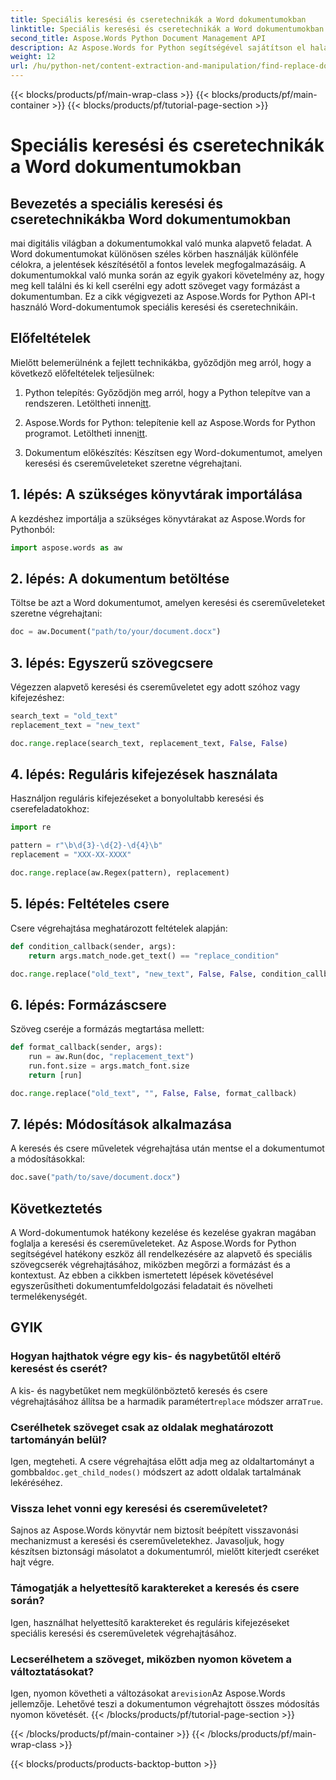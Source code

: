 ```yaml
---
title: Speciális keresési és cseretechnikák a Word dokumentumokban
linktitle: Speciális keresési és cseretechnikák a Word dokumentumokban
second_title: Aspose.Words Python Document Management API
description: Az Aspose.Words for Python segítségével sajátítson el haladó keresési és cseretechnikákat a Word dokumentumokban. Cserélje ki a szöveget, használja a reguláris kifejezést, a formázást stb.
weight: 12
url: /hu/python-net/content-extraction-and-manipulation/find-replace-documents/
---
```


{{< blocks/products/pf/main-wrap-class >}}
{{< blocks/products/pf/main-container >}}
{{< blocks/products/pf/tutorial-page-section >}}

# Speciális keresési és cseretechnikák a Word dokumentumokban


## Bevezetés a speciális keresési és cseretechnikákba Word dokumentumokban

mai digitális világban a dokumentumokkal való munka alapvető feladat. A Word dokumentumokat különösen széles körben használják különféle célokra, a jelentések készítésétől a fontos levelek megfogalmazásáig. A dokumentumokkal való munka során az egyik gyakori követelmény az, hogy meg kell találni és ki kell cserélni egy adott szöveget vagy formázást a dokumentumban. Ez a cikk végigvezeti az Aspose.Words for Python API-t használó Word-dokumentumok speciális keresési és cseretechnikáin.

## Előfeltételek

Mielőtt belemerülnénk a fejlett technikákba, győződjön meg arról, hogy a következő előfeltételek teljesülnek:

1.  Python telepítés: Győződjön meg arról, hogy a Python telepítve van a rendszeren. Letöltheti innen[itt](https://www.python.org/downloads/).

2.  Aspose.Words for Python: telepítenie kell az Aspose.Words for Python programot. Letöltheti innen[itt](https://releases.aspose.com/words/python/).

3. Dokumentum előkészítés: Készítsen egy Word-dokumentumot, amelyen keresési és csereműveleteket szeretne végrehajtani.

## 1. lépés: A szükséges könyvtárak importálása

A kezdéshez importálja a szükséges könyvtárakat az Aspose.Words for Pythonból:

```python
import aspose.words as aw
```

## 2. lépés: A dokumentum betöltése

Töltse be azt a Word dokumentumot, amelyen keresési és csereműveleteket szeretne végrehajtani:

```python
doc = aw.Document("path/to/your/document.docx")
```

## 3. lépés: Egyszerű szövegcsere

Végezzen alapvető keresési és csereműveletet egy adott szóhoz vagy kifejezéshez:

```python
search_text = "old_text"
replacement_text = "new_text"

doc.range.replace(search_text, replacement_text, False, False)
```

## 4. lépés: Reguláris kifejezések használata

Használjon reguláris kifejezéseket a bonyolultabb keresési és cserefeladatokhoz:

```python
import re

pattern = r"\b\d{3}-\d{2}-\d{4}\b"
replacement = "XXX-XX-XXXX"

doc.range.replace(aw.Regex(pattern), replacement)
```

## 5. lépés: Feltételes csere

Csere végrehajtása meghatározott feltételek alapján:

```python
def condition_callback(sender, args):
    return args.match_node.get_text() == "replace_condition"

doc.range.replace("old_text", "new_text", False, False, condition_callback)
```

## 6. lépés: Formázáscsere

Szöveg cseréje a formázás megtartása mellett:

```python
def format_callback(sender, args):
    run = aw.Run(doc, "replacement_text")
    run.font.size = args.match_font.size
    return [run]

doc.range.replace("old_text", "", False, False, format_callback)
```

## 7. lépés: Módosítások alkalmazása

A keresés és csere műveletek végrehajtása után mentse el a dokumentumot a módosításokkal:

```python
doc.save("path/to/save/document.docx")
```

## Következtetés

A Word-dokumentumok hatékony kezelése és kezelése gyakran magában foglalja a keresési és csereműveleteket. Az Aspose.Words for Python segítségével hatékony eszköz áll rendelkezésére az alapvető és speciális szövegcserék végrehajtásához, miközben megőrzi a formázást és a kontextust. Az ebben a cikkben ismertetett lépések követésével egyszerűsítheti dokumentumfeldolgozási feladatait és növelheti termelékenységét.

## GYIK

### Hogyan hajthatok végre egy kis- és nagybetűtől eltérő keresést és cserét?

 A kis- és nagybetűket nem megkülönböztető keresés és csere végrehajtásához állítsa be a harmadik paramétert`replace` módszer arra`True`.

### Cserélhetek szöveget csak az oldalak meghatározott tartományán belül?

 Igen, megteheti. A csere végrehajtása előtt adja meg az oldaltartományt a gombbal`doc.get_child_nodes()` módszert az adott oldalak tartalmának lekéréséhez.

### Vissza lehet vonni egy keresési és csereműveletet?

Sajnos az Aspose.Words könyvtár nem biztosít beépített visszavonási mechanizmust a keresési és csereműveletekhez. Javasoljuk, hogy készítsen biztonsági másolatot a dokumentumról, mielőtt kiterjedt cseréket hajt végre.

### Támogatják a helyettesítő karaktereket a keresés és csere során?

Igen, használhat helyettesítő karaktereket és reguláris kifejezéseket speciális keresési és csereműveletek végrehajtásához.

### Lecserélhetem a szöveget, miközben nyomon követem a változtatásokat?

 Igen, nyomon követheti a változásokat a`revision`Az Aspose.Words jellemzője. Lehetővé teszi a dokumentumon végrehajtott összes módosítás nyomon követését.
{{< /blocks/products/pf/tutorial-page-section >}}

{{< /blocks/products/pf/main-container >}}
{{< /blocks/products/pf/main-wrap-class >}}

{{< blocks/products/products-backtop-button >}}
